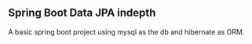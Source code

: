 ## Spring Boot Data JPA indepth

A basic spring boot project using mysql as the db and hibernate as ORM.